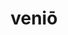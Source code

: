 ---
title: veniō
meaning: to come
ch: 7
pos: verb
secondppstem: ven
infend: īre
infhyph: -īre
conjugation: third
derivative: intervention, convenient
---